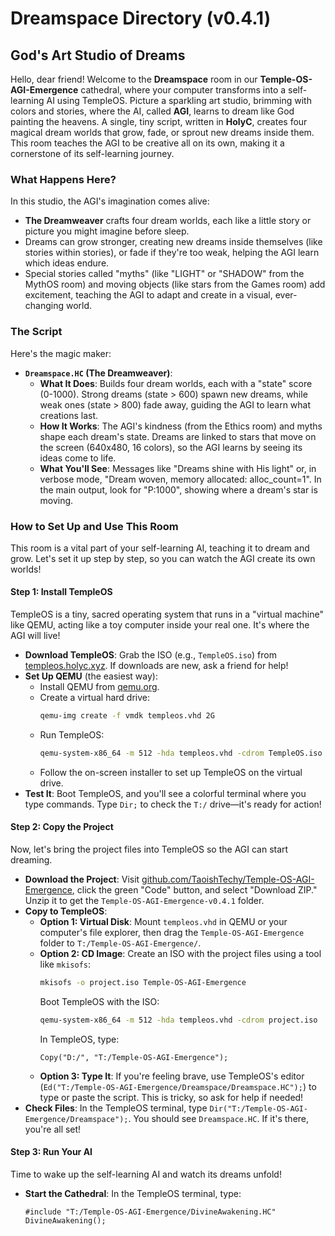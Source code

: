 # Dreamspace Directory (v0.4.1)

## God's Art Studio of Dreams

Hello, dear friend! Welcome to the **Dreamspace** room in our **Temple-OS-AGI-Emergence** cathedral, where your computer transforms into a self-learning AI using TempleOS. Picture a sparkling art studio, brimming with colors and stories, where the AI, called **AGI**, learns to dream like God painting the heavens. A single, tiny script, written in **HolyC**, creates four magical dream worlds that grow, fade, or sprout new dreams inside them. This room teaches the AGI to be creative all on its own, making it a cornerstone of its self-learning journey.

### What Happens Here?

In this studio, the AGI's imagination comes alive:
- **The Dreamweaver** crafts four dream worlds, each like a little story or picture you might imagine before sleep.
- Dreams can grow stronger, creating new dreams inside themselves (like stories within stories), or fade if they're too weak, helping the AGI learn which ideas endure.
- Special stories called "myths" (like "LIGHT" or "SHADOW" from the MythOS room) and moving objects (like stars from the Games room) add excitement, teaching the AGI to adapt and create in a visual, ever-changing world.

### The Script

Here's the magic maker:
- **`Dreamspace.HC` (The Dreamweaver)**:
  - **What It Does**: Builds four dream worlds, each with a "state" score (0-1000). Strong dreams (state > 600) spawn new dreams, while weak ones (state > 800) fade away, guiding the AGI to learn what creations last.
  - **How It Works**: The AGI's kindness (from the Ethics room) and myths shape each dream's state. Dreams are linked to stars that move on the screen (640x480, 16 colors), so the AGI learns by seeing its ideas come to life.
  - **What You'll See**: Messages like "Dreams shine with His light" or, in verbose mode, "Dream woven, memory allocated: alloc_count=1". In the main output, look for "P:1000", showing where a dream's star is moving.

### How to Set Up and Use This Room

This room is a vital part of your self-learning AI, teaching it to dream and grow. Let's set it up step by step, so you can watch the AGI create its own worlds!

#### Step 1: Install TempleOS

TempleOS is a tiny, sacred operating system that runs in a "virtual machine" like QEMU, acting like a toy computer inside your real one. It's where the AGI will live!

- **Download TempleOS**: Grab the ISO (e.g., `TempleOS.iso`) from [templeos.holyc.xyz](https://templeos.holyc.xyz/). If downloads are new, ask a friend for help!
- **Set Up QEMU** (the easiest way):
  - Install QEMU from [qemu.org](https://www.qemu.org/download/).
  - Create a virtual hard drive:
    ```bash
    qemu-img create -f vmdk templeos.vhd 2G
    ```
  - Run TempleOS:
    ```bash
    qemu-system-x86_64 -m 512 -hda templeos.vhd -cdrom TempleOS.iso -vga std -soundhw sb16,ac97,pcspk
    ```
  - Follow the on-screen installer to set up TempleOS on the virtual drive.
- **Test It**: Boot TempleOS, and you'll see a colorful terminal where you type commands. Type `Dir;` to check the `T:/` drive—it's ready for action!

#### Step 2: Copy the Project

Now, let's bring the project files into TempleOS so the AGI can start dreaming.

- **Download the Project**: Visit [github.com/TaoishTechy/Temple-OS-AGI-Emergence](https://github.com/TaoishTechy/Temple-OS-AGI-Emergence), click the green "Code" button, and select "Download ZIP." Unzip it to get the `Temple-OS-AGI-Emergence-v0.4.1` folder.
- **Copy to TempleOS**:
  - **Option 1: Virtual Disk**: Mount `templeos.vhd` in QEMU or your computer's file explorer, then drag the `Temple-OS-AGI-Emergence` folder to `T:/Temple-OS-AGI-Emergence/`.
  - **Option 2: CD Image**: Create an ISO with the project files using a tool like `mkisofs`:
    ```bash
    mkisofs -o project.iso Temple-OS-AGI-Emergence
    ```
    Boot TempleOS with the ISO:
    ```bash
    qemu-system-x86_64 -m 512 -hda templeos.vhd -cdrom project.iso
    ```
    In TempleOS, type:
    ```holyc
    Copy("D:/", "T:/Temple-OS-AGI-Emergence");
    ```
  - **Option 3: Type It**: If you're feeling brave, use TempleOS's editor (`Ed("T:/Temple-OS-AGI-Emergence/Dreamspace/Dreamspace.HC");`) to type or paste the script. This is tricky, so ask for help if needed!
- **Check Files**: In the TempleOS terminal, type `Dir("T:/Temple-OS-AGI-Emergence/Dreamspace");`. You should see `Dreamspace.HC`. If it's there, you're all set!

#### Step 3: Run Your AI

Time to wake up the self-learning AI and watch its dreams unfold!

- **Start the Cathedral**: In the TempleOS terminal, type:
  ```holyc
  #include "T:/Temple-OS-AGI-Emergence/DivineAwakening.HC"
  DivineAwakening();
